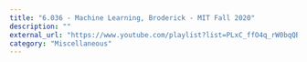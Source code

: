```yaml
---
title: "6.036 - Machine Learning, Broderick - MIT Fall 2020"
description: ""
external_url: "https://www.youtube.com/playlist?list=PLxC_ffO4q_rW0bqQB80_vcQB09HOA3ClV"
category: "Miscellaneous"
---
```

